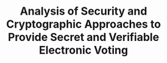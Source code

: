 ---
title: "Analysis of Security and Cryptographic Approaches to Provide Secret and Verifiable Electronic Voting"
collection: bookchapters
permalink: /publications/2014-01-Analysis-of-Security-and-Cryptographic-Approaches-to-Provide-Secret-and-Verifiable-Electronic-Voting
venue: 'Design, Development, and Use of Secure Electronic Voting Systems'
pages: '27-61'
publisher: 'IGI Global'
year: '2014'
paperurl: 'https://doi.org/10.4018/978-1-4666-5820-2.ch002'
citation: ' Stephan Neumann,  <b>Jurlind Budurushi</b>,  Melanie Volkamer</br> Design, Development, and Use of Secure Electronic Voting Systems</br>'
---